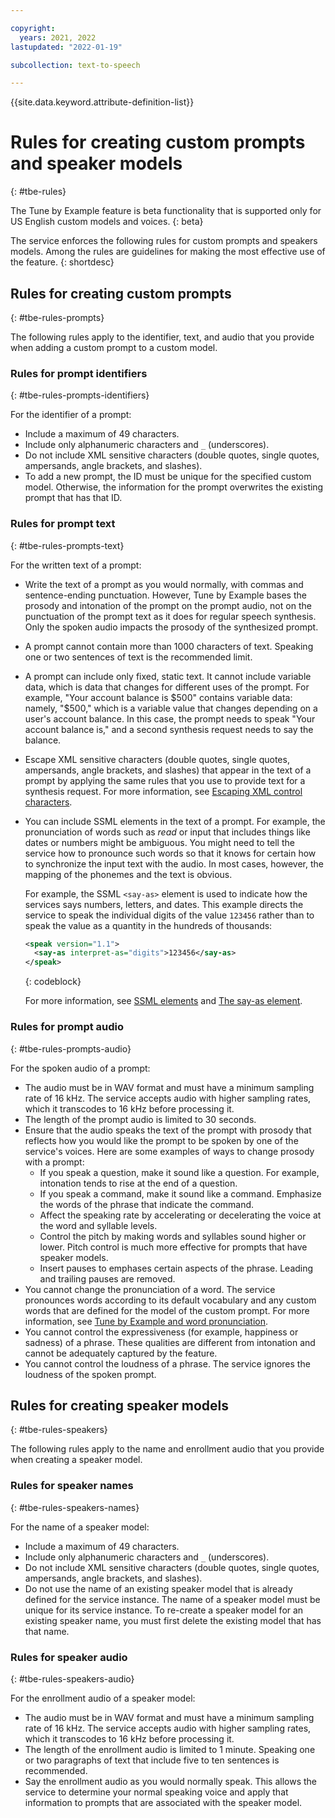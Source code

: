 ```yaml
---

copyright:
  years: 2021, 2022
lastupdated: "2022-01-19"

subcollection: text-to-speech

---
```


{{site.data.keyword.attribute-definition-list}}

# Rules for creating custom prompts and speaker models
{: #tbe-rules}

The Tune by Example feature is beta functionality that is supported only for US English custom models and voices.
{: beta}

The service enforces the following rules for custom prompts and speakers models. Among the rules are guidelines for making the most effective use of the feature.
{: shortdesc}

## Rules for creating custom prompts
{: #tbe-rules-prompts}

The following rules apply to the identifier, text, and audio that you provide when adding a custom prompt to a custom model.

### Rules for prompt identifiers
{: #tbe-rules-prompts-identifiers}

For the identifier of a prompt:

-   Include a maximum of 49 characters.
-   Include only alphanumeric characters and `_` (underscores).
-   Do not include XML sensitive characters (double quotes, single quotes, ampersands, angle brackets, and slashes).
-   To add a new prompt, the ID must be unique for the specified custom model. Otherwise, the information for the prompt overwrites the existing prompt that has that ID.

### Rules for prompt text
{: #tbe-rules-prompts-text}

For the written text of a prompt:

-   Write the text of a prompt as you would normally, with commas and sentence-ending punctuation. However, Tune by Example bases the prosody and intonation of the prompt on the prompt audio, not on the punctuation of the prompt text as it does for regular speech synthesis. Only the spoken audio impacts the prosody of the synthesized prompt.
-   A prompt cannot contain more than 1000 characters of text. Speaking one or two sentences of text is the recommended limit.
-   A prompt can include only fixed, static text. It cannot include variable data, which is data that changes for different uses of the prompt. For example, "Your account balance is $500" contains variable data: namely, "$500," which is a variable value that changes depending on a user's account balance. In this case, the prompt needs to speak "Your account balance is," and a second synthesis request needs to say the balance.
-   Escape XML sensitive characters (double quotes, single quotes, ampersands, angle brackets, and slashes) that appear in the text of a prompt by applying the same rules that you use to provide text for a synthesis request. For more information, see [Escaping XML control characters](/docs/text-to-speech?topic=text-to-speech-usingHTTP#escape).
-   You can include SSML elements in the text of a prompt. For example, the pronunciation of words such as *read* or input that includes things like dates or numbers might be ambiguous. You might need to tell the service how to pronounce such words so that it knows for certain how to synchronize the input text with the audio. In most cases, however, the mapping of the phonemes and the text is obvious.

    For example, the SSML `<say-as>` element is used to indicate how the services says numbers, letters, and dates. This example directs the service to speak the individual digits of the value `123456` rather than to speak the value as a quantity in the hundreds of thousands:

    ```xml
    <speak version="1.1">
      <say-as interpret-as="digits">123456</say-as>
    </speak>
    ```
    {: codeblock}

    For more information, see [SSML elements](/docs/text-to-speech?topic=text-to-speech-elements) and [The say-as element](/docs/text-to-speech?topic=text-to-speech-elements#say-as_element).

### Rules for prompt audio
{: #tbe-rules-prompts-audio}

For the spoken audio of a prompt:

-   The audio must be in WAV format and must have a minimum sampling rate of 16 kHz. The service accepts audio with higher sampling rates, which it transcodes to 16 kHz before processing it.
-   The length of the prompt audio is limited to 30 seconds.
-   Ensure that the audio speaks the text of the prompt with prosody that reflects how you would like the prompt to be spoken by one of the service's voices. Here are some examples of ways to change prosody with a prompt:
    -   If you speak a question, make it sound like a question. For example, intonation tends to rise at the end of a question.
    -   If you speak a command, make it sound like a command. Emphasize the words of the phrase that indicate the command.
    -   Affect the speaking rate by accelerating or decelerating the voice at the word and syllable levels.
    -   Control the pitch by making words and syllables sound higher or lower. Pitch control is much more effective for prompts that have speaker models.
    -   Insert pauses to emphases certain aspects of the phrase. Leading and trailing pauses are removed.
-   You cannot change the pronunciation of a word. The service pronounces words according to its default vocabulary and any custom words that are defined for the model of the custom prompt. For more information, see [Tune by Example and word pronunciation](/docs/text-to-speech?topic=text-to-speech-tbe-intro#tbe-intro-how-pronunciation).
-   You cannot control the expressiveness (for example, happiness or sadness) of a phrase. These qualities are different from intonation and cannot be adequately captured by the feature.
-   You cannot control the loudness of a phrase. The service ignores the loudness of the spoken prompt.

## Rules for creating speaker models
{: #tbe-rules-speakers}

The following rules apply to the name and enrollment audio that you provide when creating a speaker model.

### Rules for speaker names
{: #tbe-rules-speakers-names}

For the name of a speaker model:

-   Include a maximum of 49 characters.
-   Include only alphanumeric characters and `_` (underscores).
-   Do not include XML sensitive characters (double quotes, single quotes, ampersands, angle brackets, and slashes).
-   Do not use the name of an existing speaker model that is already defined for the service instance. The name of a speaker model must be unique for its service instance. To re-create a speaker model for an existing speaker name, you must first delete the existing model that has that name.

### Rules for speaker audio
{: #tbe-rules-speakers-audio}

For the enrollment audio of a speaker model:

-   The audio must be in WAV format and must have a minimum sampling rate of 16 kHz. The service accepts audio with higher sampling rates, which it transcodes to 16 kHz before processing it.
-   The length of the enrollment audio is limited to 1 minute. Speaking one or two paragraphs of text that include five to ten sentences is recommended.
-   Say the enrollment audio as you would normally speak. This allows the service to determine your normal speaking voice and apply that information to prompts that are associated with the speaker model.
